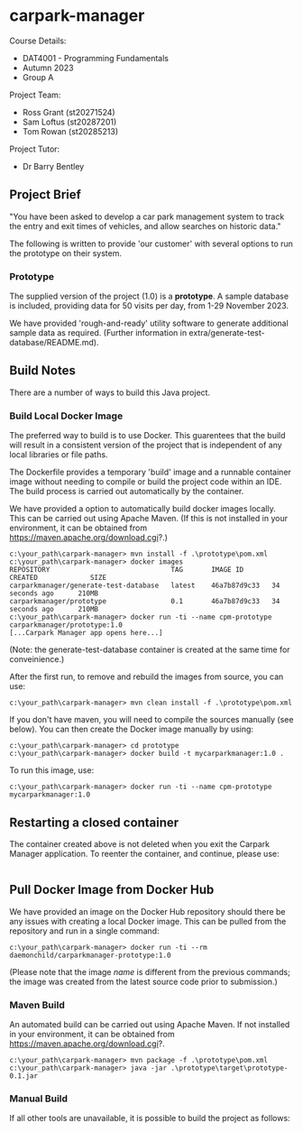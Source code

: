 # carpark-manager

Course Details:
- DAT4001 - Programming Fundamentals
- Autumn 2023
- Group A

Project Team:
- Ross Grant (st20271524)
- Sam Loftus (st20287201)
- Tom Rowan (st20285213) 

Project Tutor:
- Dr Barry Bentley

## Project Brief

"You have been asked to develop a car park management system to track the entry and exit times of vehicles, and allow searches on historic data."

The following is written to provide 'our customer' with several options to run the prototype on their system.

### Prototype
The supplied version of the project (1.0) is a **prototype**. A sample database is included, providing data for 50 visits per day, from 1-29 November 2023.

We have provided 'rough-and-ready' utility software to generate additional sample data as required. (Further information in extra/generate-test-database/README.md).

## Build Notes

There are a number of ways to build this Java project.

### Build Local Docker Image

The preferred way to build is to use Docker. This guarentees that the build will result in a consistent version of the project that is independent of any local libraries or file paths.

The Dockerfile provides a temporary 'build' image and a runnable container image without needing to compile or build the project code within an IDE. The build process is carried out automatically by the container.

We have provided a option to automatically build docker images locally.  This can be carried out using Apache Maven. (If this is not installed in your environment, it can be obtained from https://maven.apache.org/download.cgi?.)

```
c:\your_path\carpark-manager> mvn install -f .\prototype\pom.xml
c:\your_path\carpark-manager> docker images
REPOSITORY                              TAG       IMAGE ID       CREATED             SIZE
carparkmanager/generate-test-database   latest    46a7b87d9c33   34 seconds ago      210MB
carparkmanager/prototype                0.1       46a7b87d9c33   34 seconds ago      210MB
c:\your_path\carpark-manager> docker run -ti --name cpm-prototype carparkmanager/prototype:1.0
[...Carpark Manager app opens here...]
```

(Note: the generate-test-database container is created at the same time for conveinience.)

After the first run, to remove and rebuild the images from source, you can use:

```
c:\your_path\carpark-manager> mvn clean install -f .\prototype\pom.xml
```

If you don't have maven, you will need to compile the sources manually (see below). You can then create the Docker image manually by using:

```
c:\your_path\carpark-manager> cd prototype
c:\your_path\carpark-manager> docker build -t mycarparkmanager:1.0 .

```
To run this image, use:

```
c:\your_path\carpark-manager> docker run -ti --name cpm-prototype  mycarparkmanager:1.0 
```

## Restarting a closed container

The container created above is not deleted when you exit the Carpark Manager application. To reenter the container, and continue, please use:

```

```


## Pull Docker Image from Docker Hub

We have provided an image on the Docker Hub repository should there be any issues with creating a local Docker image. This can be pulled from the repository and run in a single command: 

```
c:\your_path\carpark-manager> docker run -ti --rm daemonchild/carparkmanager-prototype:1.0
```

(Please note that the image *name* is different from the previous commands; the image was created from the latest source code prior to submission.)

### Maven Build

An automated build can be carried out using Apache Maven.
If not installed in your environment, it can be obtained from https://maven.apache.org/download.cgi?. 


```
c:\your_path\carpark-manager> mvn package -f .\prototype\pom.xml
c:\your_path\carpark-manager> java -jar .\prototype\target\prototype-0.1.jar
```

### Manual Build

If all other tools are unavailable, it is possible to build the project as follows:


